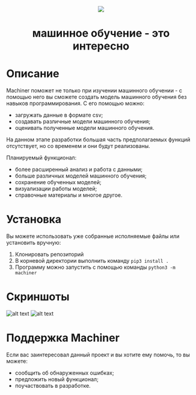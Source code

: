 <p align="center">
 <img src="../assets/logo/logo.png" style="text-align:center"/>
</p>
<h1 align="center">машинное обучение - это интересно</h1>

# Описание
Machiner поможет не только при изучении машинного обучении - с помощью него вы сможете создать модель машинного обучения без навыков программирования. С его помощью можно:
 * загружать данные в формате csv;
 * создавать различные модели машинного обучения;
 * оценивать полученные модели машинного обучения.

 На данном этапе разработки большая часть предполагаемых функций отсутствует, но со временем и они будут
 реализованы.

 Планируемый функционал:
 * более расширенный анализ и работа с данными;
 * больше различных моделей машинного обучения;
 * сохранение обученных моделей;
 * визуализации работы моделей;
 * справочные материалы и многое другое.

# Установка
Вы можете использовать уже собранные исполняемые файлы или установить вручную:
1. Клонировать репозиторий
2. В корневой директории выполнить команду `pip3 install .`
3. Программу можно запустить с помощью команды `python3 -m machiner`

# Скриншоты
![alt text](../assets/screenshots/1.png "Загрузка данных.")
![alt text](../assets/screenshots/2.png "Задание параметров.")

# Поддержка Machiner
Если вас заинтересовал данный проект и вы хотите ему помочь, то вы можете:
* сообщить об обнаруженных ошибках;
* предложить новый функционал;
* поучаствовать в разработке.
